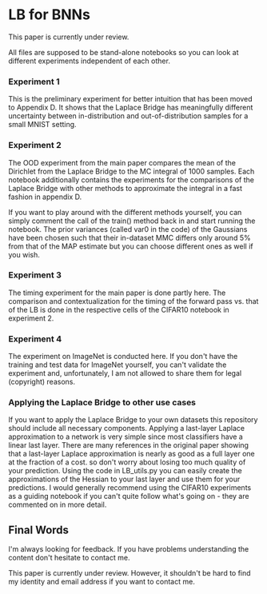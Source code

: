 # LB for BNNs

This paper is currently under review. 

<!--
IMPORTANT: We have found some problems with the LB that we are currently trying to fix. So don't be surprised if you find that it is overconfident in your experiments. We are working on solving it. 

This is the official GitHub repository for the paper "Fast Predictive Uncertainty For Classification Bayesian Deep Networks" by me (Marius Hobbhahn), Agustinus Kristiadi, and Philipp Hennig. The paper can be found on arxiv at: https://arxiv.org/abs/2003.01227. I have also written a <a href='https://www.mariushobbhahn.com/2020-11-03-LB_for_BNNs/'>blog post</a>, which is an easy-to-understand summary of the paper.
-->

All files are supposed to be stand-alone notebooks so you can look at different experiments independent of each other.

### Experiment 1

This is the preliminary experiment for better intuition that has been moved to Appendix D. It shows that the Laplace Bridge has meaningfully different uncertainty between in-distribution and out-of-distribution samples for a small MNIST setting.

### Experiment 2

The OOD experiment from the main paper compares the mean of the Dirichlet from the Laplace Bridge to the MC integral of 1000 samples.
Each notebook additionally contains the experiments for the comparisons of the Laplace Bridge with other methods to approximate the integral in a fast fashion in appendix D.

If you want to play around with the different methods yourself, you can simply comment the call of the train() method back in and start running the notebook.
The prior variances (called var0 in the code) of the Gaussians have been chosen such that their in-dataset MMC differs only around 5% from that of the MAP estimate but you can choose different ones as well if you wish.

### Experiment 3

The timing experiment for the main paper is done partly here. The comparison and contextualization for the timing of the forward pass vs. that of the LB is done in the respective cells of the CIFAR10 notebook in experiment 2.

### Experiment 4

The experiment on ImageNet is conducted here. If you don't have the training and test data for ImageNet yourself, you can't validate the experiment and, unfortunately, I am not allowed to share them for legal (copyright) reasons.

### Applying the Laplace Bridge to other use cases

If you want to apply the Laplace Bridge to your own datasets this repository should include all necessary components. Applying a last-layer Laplace approximation to a network is very simple since most classifiers have a linear last layer. There are many references in the original paper showing that a last-layer Laplace approximation is nearly as good as a full layer one at the fraction of a cost. so don't worry about losing too much quality of your prediction. Using the code in LB_utils.py you can easily create the approximations of the Hessian to your last layer and use them for your predictions. I would generally recommend using the CIFAR10 experiments as a guiding notebook if you can't quite follow what's going on - they are commented on in more detail.

## Final Words

I'm always looking for feedback. If you have problems understanding the content don't hesitate to contact me.
<!--
If you have any further questions or suggestions about this repo you can write me at marius.hobbhahn[at]gmail.com
--> 
This paper is currently under review. However, it shouldn't be hard to find my identity and email address if you want to contact me. 
